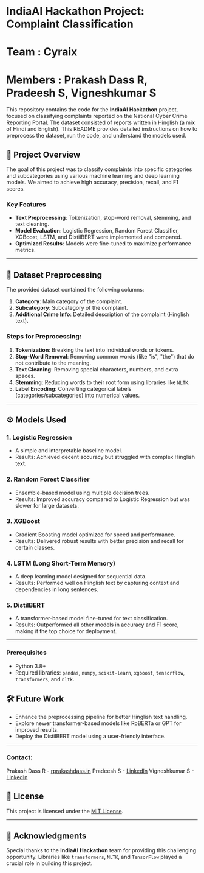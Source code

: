 
# IndiaAI Hackathon Project: Complaint Classification

# Team : Cyraix
# Members : Prakash Dass R, Pradeesh S, Vigneshkumar S

This repository contains the code for the **IndiaAI Hackathon** project, focused on classifying complaints reported on the National Cyber Crime Reporting Portal. The dataset consisted of reports written in Hinglish (a mix of Hindi and English). This README provides detailed instructions on how to preprocess the dataset, run the code, and understand the models used.

## 🚀 Project Overview

The goal of this project was to classify complaints into specific categories and subcategories using various machine learning and deep learning models. We aimed to achieve high accuracy, precision, recall, and F1 scores.

### Key Features
- **Text Preprocessing**: Tokenization, stop-word removal, stemming, and text cleaning.
- **Model Evaluation**: Logistic Regression, Random Forest Classifier, XGBoost, LSTM, and DistilBERT were implemented and compared.
- **Optimized Results**: Models were fine-tuned to maximize performance metrics.

---

## 📂 Dataset Preprocessing

The provided dataset contained the following columns:
1. **Category**: Main category of the complaint.
2. **Subcategory**: Subcategory of the complaint.
3. **Additional Crime Info**: Detailed description of the complaint (Hinglish text).

### Steps for Preprocessing:
1. **Tokenization**: Breaking the text into individual words or tokens.
2. **Stop-Word Removal**: Removing common words (like "is", "the") that do not contribute to the meaning.
3. **Text Cleaning**: Removing special characters, numbers, and extra spaces.
4. **Stemming**: Reducing words to their root form using libraries like `NLTK`.
5. **Label Encoding**: Converting categorical labels (categories/subcategories) into numerical values.

---

## ⚙️ Models Used

### 1. **Logistic Regression**
- A simple and interpretable baseline model.
- Results: Achieved decent accuracy but struggled with complex Hinglish text.

### 2. **Random Forest Classifier**
- Ensemble-based model using multiple decision trees.
- Results: Improved accuracy compared to Logistic Regression but was slower for large datasets.

### 3. **XGBoost**
- Gradient Boosting model optimized for speed and performance.
- Results: Delivered robust results with better precision and recall for certain classes.

### 4. **LSTM (Long Short-Term Memory)**
- A deep learning model designed for sequential data.
- Results: Performed well on Hinglish text by capturing context and dependencies in long sentences.

### 5. **DistilBERT**
- A transformer-based model fine-tuned for text classification.
- Results: Outperformed all other models in accuracy and F1 score, making it the top choice for deployment.

---

### Prerequisites
- Python 3.8+
- Required libraries: `pandas`, `numpy`, `scikit-learn`, `xgboost`, `tensorflow`, `transformers`, and `nltk`.


## 🛠️ Future Work
- Enhance the preprocessing pipeline for better Hinglish text handling.
- Explore newer transformer-based models like RoBERTa or GPT for improved results.
- Deploy the DistilBERT model using a user-friendly interface.
---

### Contact:
Prakash Dass R - [rprakashdass.in](https://www.rprakashdass.in/)
Pradeesh S - [LinkedIn](https://www.linkedin.com/in/pradeesh-s-4706b427a/)
Vigneshkumar S - [LinkedIn](https://www.linkedin.com/in/vignesh-kumar-098638294)

## 📜 License
This project is licensed under the [MIT License](LICENSE).

---

## 🤝 Acknowledgments
Special thanks to the **IndiaAI Hackathon** team for providing this challenging opportunity. Libraries like `transformers`, `NLTK`, and `TensorFlow` played a crucial role in building this project.

